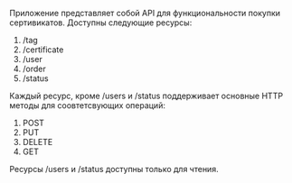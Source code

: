 Приложение представляет собой API для функциональности покупки сертивикатов.
Доступны следующие ресурсы:
1) /tag
2) /certificate
3) /user
4) /order
5) /status

Каждый ресурс, кроме /users и /status поддерживает основные HTTP методы для соовтетсвующих операций:
1) POST
2) PUT
3) DELETE
4) GET

Ресурсы /users и /status доступны только для чтения.